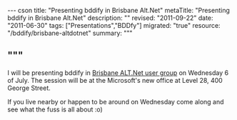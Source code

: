 --- cson
title: "Presenting bddify in Brisbane Alt.Net"
metaTitle: "Presenting bddify in Brisbane Alt.Net"
description: ""
revised: "2011-09-22"
date: "2011-06-30"
tags: ["Presentations","BDDfy"]
migrated: "true"
resource: "/bddify/brisbane-altdotnet"
summary: """

"""
---
<p>I will be presenting bddify in <a href="http://www.meetup.com/Brisbane-Alt-Net-Group/events/22200941/">Brisbane ALT.Net user group</a> on Wednesday 6 of July. The session will be at the Microsoft's new office at Level 28, 400 George Street.</p>

<p>If you live nearby or happen to be around on Wednesday come along and see what the fuss is all about :o)</p>